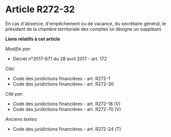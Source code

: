 # Article R272-32

En cas d'absence, d'empêchement ou de vacance, du secrétaire général, le président de la chambre territoriale des comptes lui
désigne un suppléant.

**Liens relatifs à cet article**

_Modifié par_:

  - Décret n°2017-671 du 28 avril 2017 - art. 172

_Cite_:

  - Code des juridictions financières - art. R272-1
  - Code des juridictions financières - art. R272-30

_Cité par_:

  - Code des juridictions financières - art. R272-18 (V)
  - Code des juridictions financières - art. R272-70 (V)

_Anciens textes_:

  - Code des juridictions financières - art. R272-24 (T)
